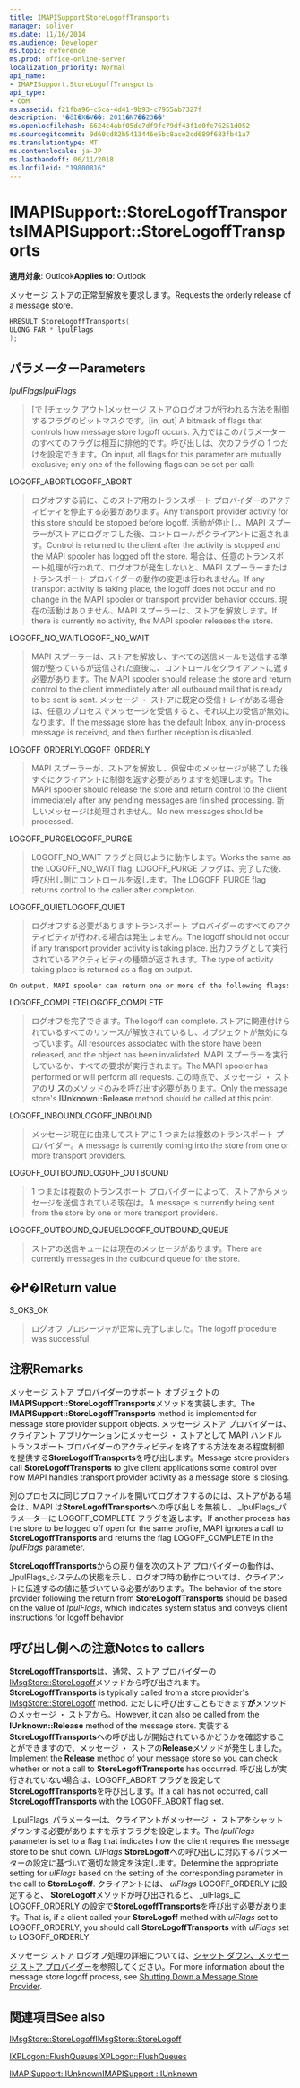 ```yaml
---
title: IMAPISupportStoreLogoffTransports
manager: soliver
ms.date: 11/16/2014
ms.audience: Developer
ms.topic: reference
ms.prod: office-online-server
localization_priority: Normal
api_name:
- IMAPISupport.StoreLogoffTransports
api_type:
- COM
ms.assetid: f21fba96-c5ca-4d41-9b93-c7955ab7327f
description: '�ŏI�X�V��: 2011�N7��23��'
ms.openlocfilehash: 6624c4abf05dc7df9fc79df43f1d0fe76251d052
ms.sourcegitcommit: 9d60cd82b5413446e5bc8ace2cd689f683fb41a7
ms.translationtype: MT
ms.contentlocale: ja-JP
ms.lasthandoff: 06/11/2018
ms.locfileid: "19800816"
---
```

# <a name="imapisupportstorelogofftransports"></a><span data-ttu-id="81e7a-103">IMAPISupport::StoreLogoffTransports</span><span class="sxs-lookup"><span data-stu-id="81e7a-103">IMAPISupport::StoreLogoffTransports</span></span>

  
  
<span data-ttu-id="81e7a-104">**適用対象**: Outlook</span><span class="sxs-lookup"><span data-stu-id="81e7a-104">**Applies to**: Outlook</span></span> 
  
<span data-ttu-id="81e7a-105">メッセージ ストアの正常型解放を要求します。</span><span class="sxs-lookup"><span data-stu-id="81e7a-105">Requests the orderly release of a message store.</span></span>
  
```cpp
HRESULT StoreLogoffTransports(
ULONG FAR * lpulFlags
);
```

## <a name="parameters"></a><span data-ttu-id="81e7a-106">パラメーター</span><span class="sxs-lookup"><span data-stu-id="81e7a-106">Parameters</span></span>

 <span data-ttu-id="81e7a-107">_lpulFlags_</span><span class="sxs-lookup"><span data-stu-id="81e7a-107">_lpulFlags_</span></span>
  
> <span data-ttu-id="81e7a-108">[で [チェック アウト]メッセージ ストアのログオフが行われる方法を制御するフラグのビットマスクです。</span><span class="sxs-lookup"><span data-stu-id="81e7a-108">[in, out] A bitmask of flags that controls how message store logoff occurs.</span></span> <span data-ttu-id="81e7a-109">入力ではこのパラメーターのすべてのフラグは相互に排他的です。呼び出しは、次のフラグの 1 つだけを設定できます。</span><span class="sxs-lookup"><span data-stu-id="81e7a-109">On input, all flags for this parameter are mutually exclusive; only one of the following flags can be set per call:</span></span>
    
<span data-ttu-id="81e7a-110">LOGOFF_ABORT</span><span class="sxs-lookup"><span data-stu-id="81e7a-110">LOGOFF_ABORT</span></span> 
  
> <span data-ttu-id="81e7a-111">ログオフする前に、このストア用のトランスポート プロバイダーのアクティビティを停止する必要があります。</span><span class="sxs-lookup"><span data-stu-id="81e7a-111">Any transport provider activity for this store should be stopped before logoff.</span></span> <span data-ttu-id="81e7a-112">活動が停止し、MAPI スプーラーがストアにログオフした後、コントロールがクライアントに返されます。</span><span class="sxs-lookup"><span data-stu-id="81e7a-112">Control is returned to the client after the activity is stopped and the MAPI spooler has logged off the store.</span></span> <span data-ttu-id="81e7a-113">場合は、任意のトランスポート処理が行われて、ログオフが発生しないと、MAPI スプーラーまたはトランスポート プロバイダーの動作の変更は行われません。</span><span class="sxs-lookup"><span data-stu-id="81e7a-113">If any transport activity is taking place, the logoff does not occur and no change in the MAPI spooler or transport provider behavior occurs.</span></span> <span data-ttu-id="81e7a-114">現在の活動はありません、MAPI スプーラーは、ストアを解放します。</span><span class="sxs-lookup"><span data-stu-id="81e7a-114">If there is currently no activity, the MAPI spooler releases the store.</span></span> 
    
<span data-ttu-id="81e7a-115">LOGOFF_NO_WAIT</span><span class="sxs-lookup"><span data-stu-id="81e7a-115">LOGOFF_NO_WAIT</span></span> 
  
> <span data-ttu-id="81e7a-116">MAPI スプーラーは、ストアを解放し、すべての送信メールを送信する準備が整っているが送信された直後に、コントロールをクライアントに返す必要があります。</span><span class="sxs-lookup"><span data-stu-id="81e7a-116">The MAPI spooler should release the store and return control to the client immediately after all outbound mail that is ready to be sent is sent.</span></span> <span data-ttu-id="81e7a-117">メッセージ ・ ストアに既定の受信トレイがある場合は、任意のプロセスでメッセージを受信すると、それ以上の受信が無効になります。</span><span class="sxs-lookup"><span data-stu-id="81e7a-117">If the message store has the default Inbox, any in-process message is received, and then further reception is disabled.</span></span> 
    
<span data-ttu-id="81e7a-118">LOGOFF_ORDERLY</span><span class="sxs-lookup"><span data-stu-id="81e7a-118">LOGOFF_ORDERLY</span></span> 
  
> <span data-ttu-id="81e7a-119">MAPI スプーラーが、ストアを解放し、保留中のメッセージが終了した後すぐにクライアントに制御を返す必要がありますを処理します。</span><span class="sxs-lookup"><span data-stu-id="81e7a-119">The MAPI spooler should release the store and return control to the client immediately after any pending messages are finished processing.</span></span> <span data-ttu-id="81e7a-120">新しいメッセージは処理されません。</span><span class="sxs-lookup"><span data-stu-id="81e7a-120">No new messages should be processed.</span></span> 
    
<span data-ttu-id="81e7a-121">LOGOFF_PURGE</span><span class="sxs-lookup"><span data-stu-id="81e7a-121">LOGOFF_PURGE</span></span> 
  
> <span data-ttu-id="81e7a-122">LOGOFF_NO_WAIT フラグと同じように動作します。</span><span class="sxs-lookup"><span data-stu-id="81e7a-122">Works the same as the LOGOFF_NO_WAIT flag.</span></span> <span data-ttu-id="81e7a-123">LOGOFF_PURGE フラグは、完了した後、呼び出し側にコントロールを返します。</span><span class="sxs-lookup"><span data-stu-id="81e7a-123">The LOGOFF_PURGE flag returns control to the caller after completion.</span></span> 
    
<span data-ttu-id="81e7a-124">LOGOFF_QUIET</span><span class="sxs-lookup"><span data-stu-id="81e7a-124">LOGOFF_QUIET</span></span> 
  
> <span data-ttu-id="81e7a-125">ログオフする必要がありますトランスポート プロバイダーのすべてのアクティビティが行われる場合は発生しません。</span><span class="sxs-lookup"><span data-stu-id="81e7a-125">The logoff should not occur if any transport provider activity is taking place.</span></span> <span data-ttu-id="81e7a-126">出力フラグとして実行されているアクティビティの種類が返されます。</span><span class="sxs-lookup"><span data-stu-id="81e7a-126">The type of activity taking place is returned as a flag on output.</span></span>
    
    On output, MAPI spooler can return one or more of the following flags:
    
<span data-ttu-id="81e7a-127">LOGOFF_COMPLETE</span><span class="sxs-lookup"><span data-stu-id="81e7a-127">LOGOFF_COMPLETE</span></span> 
  
> <span data-ttu-id="81e7a-128">ログオフを完了できます。</span><span class="sxs-lookup"><span data-stu-id="81e7a-128">The logoff can complete.</span></span> <span data-ttu-id="81e7a-129">ストアに関連付けられているすべてのリソースが解放されているし、オブジェクトが無効になっています。</span><span class="sxs-lookup"><span data-stu-id="81e7a-129">All resources associated with the store have been released, and the object has been invalidated.</span></span> <span data-ttu-id="81e7a-130">MAPI スプーラーを実行しているか、すべての要求が実行されます。</span><span class="sxs-lookup"><span data-stu-id="81e7a-130">The MAPI spooler has performed or will perform all requests.</span></span> <span data-ttu-id="81e7a-131">この時点で、メッセージ ・ ストアの**リ ス**のメソッドのみを呼び出す必要があります。</span><span class="sxs-lookup"><span data-stu-id="81e7a-131">Only the message store's **IUnknown::Release** method should be called at this point.</span></span> 
    
<span data-ttu-id="81e7a-132">LOGOFF_INBOUND</span><span class="sxs-lookup"><span data-stu-id="81e7a-132">LOGOFF_INBOUND</span></span> 
  
> <span data-ttu-id="81e7a-133">メッセージ現在に由来してストアに 1 つまたは複数のトランスポート プロバイダー。</span><span class="sxs-lookup"><span data-stu-id="81e7a-133">A message is currently coming into the store from one or more transport providers.</span></span> 
    
<span data-ttu-id="81e7a-134">LOGOFF_OUTBOUND</span><span class="sxs-lookup"><span data-stu-id="81e7a-134">LOGOFF_OUTBOUND</span></span> 
  
> <span data-ttu-id="81e7a-135">1 つまたは複数のトランスポート プロバイダーによって、ストアからメッセージを送信されている現在は。</span><span class="sxs-lookup"><span data-stu-id="81e7a-135">A message is currently being sent from the store by one or more transport providers.</span></span> 
    
<span data-ttu-id="81e7a-136">LOGOFF_OUTBOUND_QUEUE</span><span class="sxs-lookup"><span data-stu-id="81e7a-136">LOGOFF_OUTBOUND_QUEUE</span></span> 
  
> <span data-ttu-id="81e7a-137">ストアの送信キューには現在のメッセージがあります。</span><span class="sxs-lookup"><span data-stu-id="81e7a-137">There are currently messages in the outbound queue for the store.</span></span>
    
## <a name="return-value"></a><span data-ttu-id="81e7a-138">�߂�l</span><span class="sxs-lookup"><span data-stu-id="81e7a-138">Return value</span></span>

<span data-ttu-id="81e7a-139">S_OK</span><span class="sxs-lookup"><span data-stu-id="81e7a-139">S_OK</span></span> 
  
> <span data-ttu-id="81e7a-140">ログオフ プロシージャが正常に完了しました。</span><span class="sxs-lookup"><span data-stu-id="81e7a-140">The logoff procedure was successful.</span></span>
    
## <a name="remarks"></a><span data-ttu-id="81e7a-141">注釈</span><span class="sxs-lookup"><span data-stu-id="81e7a-141">Remarks</span></span>

<span data-ttu-id="81e7a-142">メッセージ ストア プロバイダーのサポート オブジェクトの**IMAPISupport::StoreLogoffTransports**メソッドを実装します。</span><span class="sxs-lookup"><span data-stu-id="81e7a-142">The **IMAPISupport::StoreLogoffTransports** method is implemented for message store provider support objects.</span></span> <span data-ttu-id="81e7a-143">メッセージ ストア プロバイダーは、クライアント アプリケーションにメッセージ ・ ストアとして MAPI ハンドル トランスポート プロバイダーのアクティビティを終了する方法をある程度制御を提供する**StoreLogoffTransports**を呼び出します。</span><span class="sxs-lookup"><span data-stu-id="81e7a-143">Message store providers call **StoreLogoffTransports** to give client applications some control over how MAPI handles transport provider activity as a message store is closing.</span></span> 
  
<span data-ttu-id="81e7a-144">別のプロセスに同じプロファイルを開いてログオフするのには、ストアがある場合は、MAPI は**StoreLogoffTransports**への呼び出しを無視し、 _lpulFlags_パラメーターに LOGOFF_COMPLETE フラグを返します。</span><span class="sxs-lookup"><span data-stu-id="81e7a-144">If another process has the store to be logged off open for the same profile, MAPI ignores a call to **StoreLogoffTransports** and returns the flag LOGOFF_COMPLETE in the  _lpulFlags_ parameter.</span></span> 
  
<span data-ttu-id="81e7a-145">**StoreLogoffTransports**からの戻り値を次のストア プロバイダーの動作は、 _lpulFlags_システムの状態を示し、ログオフ時の動作については、クライアントに伝達するの値に基づいている必要があります。</span><span class="sxs-lookup"><span data-stu-id="81e7a-145">The behavior of the store provider following the return from **StoreLogoffTransports** should be based on the value of  _lpulFlags_, which indicates system status and conveys client instructions for logoff behavior.</span></span> 
  
## <a name="notes-to-callers"></a><span data-ttu-id="81e7a-146">呼び出し側への注意</span><span class="sxs-lookup"><span data-stu-id="81e7a-146">Notes to callers</span></span>

 <span data-ttu-id="81e7a-147">**StoreLogoffTransports**は、通常、ストア プロバイダーの[IMsgStore::StoreLogoff](imsgstore-storelogoff.md)メソッドから呼び出されます。</span><span class="sxs-lookup"><span data-stu-id="81e7a-147">**StoreLogoffTransports** is typically called from a store provider's [IMsgStore::StoreLogoff](imsgstore-storelogoff.md) method.</span></span> <span data-ttu-id="81e7a-148">ただしに呼び出すこともできます**が**メソッドのメッセージ ・ ストアから。</span><span class="sxs-lookup"><span data-stu-id="81e7a-148">However, it can also be called from the **IUnknown::Release** method of the message store.</span></span> <span data-ttu-id="81e7a-149">実装する**StoreLogoffTransports**への呼び出しが開始されているかどうかを確認することができますので、メッセージ ・ ストアの**Release**メソッドが発生しました。</span><span class="sxs-lookup"><span data-stu-id="81e7a-149">Implement the **Release** method of your message store so you can check whether or not a call to **StoreLogoffTransports** has occurred.</span></span> <span data-ttu-id="81e7a-150">呼び出しが実行されていない場合は、LOGOFF_ABORT フラグを設定して**StoreLogoffTransports**を呼び出します。</span><span class="sxs-lookup"><span data-stu-id="81e7a-150">If a call has not occurred, call **StoreLogoffTransports** with the LOGOFF_ABORT flag set.</span></span> 
  
<span data-ttu-id="81e7a-151">_LpulFlags_パラメーターは、クライアントがメッセージ ・ ストアをシャット ダウンする必要がありますを示すフラグを設定します。</span><span class="sxs-lookup"><span data-stu-id="81e7a-151">The  _lpulFlags_ parameter is set to a flag that indicates how the client requires the message store to be shut down.</span></span> <span data-ttu-id="81e7a-152">_UlFlags_ **StoreLogoff**への呼び出しに対応するパラメーターの設定に基づいて適切な設定を決定します。</span><span class="sxs-lookup"><span data-stu-id="81e7a-152">Determine the appropriate setting for  _ulFlags_ based on the setting of the corresponding parameter in the call to **StoreLogoff**.</span></span> <span data-ttu-id="81e7a-153">クライアントには、 _ulFlags_ LOGOFF_ORDERLY に設定すると、 **StoreLogoff**メソッドが呼び出されると、 _ulFlags_に LOGOFF_ORDERLY の設定で**StoreLogoffTransports**を呼び出す必要があります。</span><span class="sxs-lookup"><span data-stu-id="81e7a-153">That is, if a client called your **StoreLogoff** method with  _ulFlags_ set to LOGOFF_ORDERLY, you should call **StoreLogoffTransports** with  _ulFlags_ set to LOGOFF_ORDERLY.</span></span> 
  
<span data-ttu-id="81e7a-154">メッセージ ストア ログオフ処理の詳細については、[シャット ダウン、メッセージ ストア プロバイダー](shutting-down-a-message-store-provider.md)を参照してください。</span><span class="sxs-lookup"><span data-stu-id="81e7a-154">For more information about the message store logoff process, see [Shutting Down a Message Store Provider](shutting-down-a-message-store-provider.md).</span></span>
  
## <a name="see-also"></a><span data-ttu-id="81e7a-155">関連項目</span><span class="sxs-lookup"><span data-stu-id="81e7a-155">See also</span></span>



[<span data-ttu-id="81e7a-156">IMsgStore::StoreLogoff</span><span class="sxs-lookup"><span data-stu-id="81e7a-156">IMsgStore::StoreLogoff</span></span>](imsgstore-storelogoff.md)
  
[<span data-ttu-id="81e7a-157">IXPLogon::FlushQueues</span><span class="sxs-lookup"><span data-stu-id="81e7a-157">IXPLogon::FlushQueues</span></span>](ixplogon-flushqueues.md)
  
[<span data-ttu-id="81e7a-158">IMAPISupport: IUnknown</span><span class="sxs-lookup"><span data-stu-id="81e7a-158">IMAPISupport : IUnknown</span></span>](imapisupportiunknown.md)

